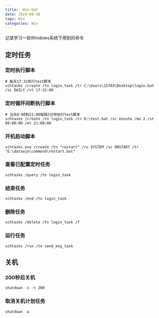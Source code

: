 ```yaml
---
title:  Win-bat
date: 2024-08-30
tags: Win
categories: Win
---
```

记录学习一些Windows系统下用到的命令

## 定时任务
### 定时执行脚本
```shell
# 每天17:32执行test脚本
schtasks /create /tn login_task /tr C:\Users\15703\Desktop\login.bat /sc DAILY /st 17:32:00
```
### 定时循环间断执行脚本
```shell
# 当天8:00到21:00每隔2分钟执行test脚本
schtasks /create /tn login_task /tr D:\test.bat /sc minute /mo 2 /st 08:00:00 /et 21:00:00
```
### 开机启动脚本
```shell
schtasks.exe /create /tn "restart" /ru SYSTEM /sc ONSTART /tr "E:\dataojo\commond\restart.bat"
```
### 查看已配置定时任务
```shell
schtasks /query /tn login_task
```
### 结束任务
```shell
schtasks /end /tn login_task
```
### 删除任务
```shell
schtasks /delete /tn login_task /f
```
### 运行任务
```shell
schtasks /run /tn send_msg_task
```

## 关机
### 200秒后关机
```shell
shutdown -s -t 200
```
### 取消关机计划任务
```shell
shutdown -a
```